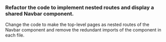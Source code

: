 ### Refactor the code to implement nested routes and display a shared Navbar component.

Change the code to make the top-level pages as nested routes of the Navbar component and remove the redundant imports of the component in each file.
